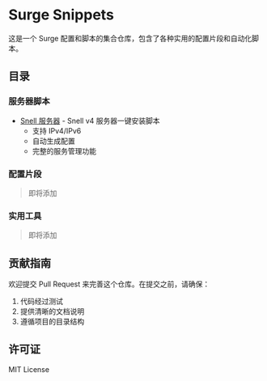 # Surge Snippets

这是一个 Surge 配置和脚本的集合仓库，包含了各种实用的配置片段和自动化脚本。

## 目录

### 服务器脚本
- [Snell 服务器](/snell-server) - Snell v4 服务器一键安装脚本
  - 支持 IPv4/IPv6
  - 自动生成配置
  - 完整的服务管理功能

### 配置片段
> 即将添加

### 实用工具
> 即将添加

## 贡献指南

欢迎提交 Pull Request 来完善这个仓库。在提交之前，请确保：

1. 代码经过测试
2. 提供清晰的文档说明
3. 遵循项目的目录结构

## 许可证

MIT License
